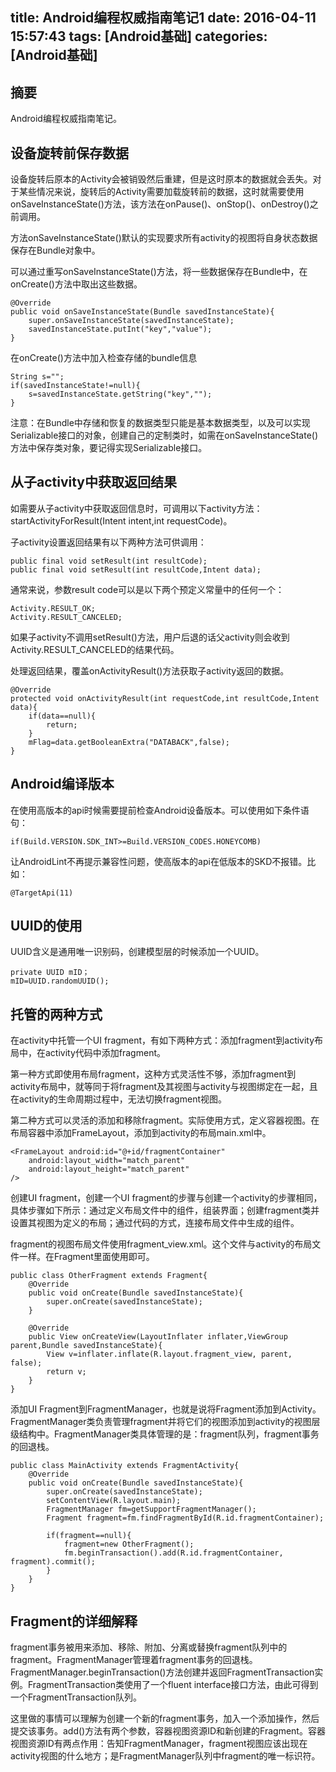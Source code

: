 title: Android编程权威指南笔记1
date: 2016-04-11 15:57:43
tags: [Android基础]
categories: [Android基础]
---

## 摘要
Android编程权威指南笔记。

<!--more-->

## 设备旋转前保存数据

设备旋转后原本的Activity会被销毁然后重建，但是这时原本的数据就会丢失。对于某些情况来说，旋转后的Activity需要加载旋转前的数据，这时就需要使用onSaveInstanceState()方法，该方法在onPause()、onStop()、onDestroy()之前调用。

方法onSaveInstanceState()默认的实现要求所有activity的视图将自身状态数据保存在Bundle对象中。

可以通过重写onSaveInstanceState()方法，将一些数据保存在Bundle中，在onCreate()方法中取出这些数据。

	@Override
	public void onSaveInstanceState(Bundle savedInstanceState){
		super.onSaveInstanceState(savedInstanceState);
		savedInstanceState.putInt("key","value");
	}

在onCreate()方法中加入检查存储的bundle信息

	String s="";
	if(savedInstanceState!=null){
		s=savedInstanceState.getString("key","");
	}

注意：在Bundle中存储和恢复的数据类型只能是基本数据类型，以及可以实现Serializable接口的对象，创建自己的定制类时，如需在onSaveInstanceState()方法中保存类对象，要记得实现Serializable接口。

## 从子activity中获取返回结果

如需要从子activity中获取返回信息时，可调用以下activity方法：startActivityForResult(Intent intent,int requestCode)。

子activity设置返回结果有以下两种方法可供调用：

	public final void setResult(int resultCode);
	public final void setResult(int resultCode,Intent data);

通常来说，参数result code可以是以下两个预定义常量中的任何一个：

	Activity.RESULT_OK;
	Activity.RESULT_CANCELED;

如果子activity不调用setResult()方法，用户后退的话父activity则会收到Activity.RESULT_CANCELED的结果代码。

处理返回结果，覆盖onActivityResult()方法获取子activity返回的数据。

	@Override
	protected void onActivityResult(int requestCode,int resultCode,Intent data){
		if(data==null){
			return;
		}
		mFlag=data.getBooleanExtra("DATABACK",false);
	}

## Android编译版本

在使用高版本的api时候需要提前检查Android设备版本。可以使用如下条件语句：

	if(Build.VERSION.SDK_INT>=Build.VERSION_CODES.HONEYCOMB)

让AndroidLint不再提示兼容性问题，使高版本的api在低版本的SKD不报错。比如：

	@TargetApi(11)

## UUID的使用

UUID含义是通用唯一识别码，创建模型层的时候添加一个UUID。

	private UUID mID；
	mID=UUID.randomUUID();

## 托管的两种方式

在activity中托管一个UI fragment，有如下两种方式：添加fragment到activity布局中，在activity代码中添加fragment。

第一种方式即使用布局fragment，这种方式灵活性不够，添加fragment到activity布局中，就等同于将fragment及其视图与activity与视图绑定在一起，且在activity的生命周期过程中，无法切换fragment视图。

第二种方式可以灵活的添加和移除fragment。实际使用方式，定义容器视图。在布局容器中添加FrameLayout，添加到activity的布局main.xml中。

	<FrameLayout android:id="@+id/fragmentContainer"
		android:layout_width="match_parent"
		android:layout_height="match_parent"
	/>

创建UI fragment，创建一个UI fragment的步骤与创建一个activity的步骤相同，具体步骤如下所示：通过定义布局文件中的组件，组装界面；创建fragment类并设置其视图为定义的布局；通过代码的方式，连接布局文件中生成的组件。

fragment的视图布局文件使用fragment_view.xml。这个文件与activity的布局文件一样。在Fragment里面使用即可。

	public class OtherFragment extends Fragment{
		@Override
		public void onCreate(Bundle savedInstanceState){
			super.onCreate(savedInstanceState);
		}

		@Override
		public View onCreateView(LayoutInflater inflater,ViewGroup parent,Bundle savedInstanceState){
			View v=inflater.inflate(R.layout.fragment_view, parent, false);
			return v;
		}
	}

添加UI Fragment到FragmentManager，也就是说将Fragment添加到Activity。FragmentManager类负责管理fragment并将它们的视图添加到activity的视图层级结构中。FragmentManager类具体管理的是：fragment队列，fragment事务的回退栈。

	public class MainActivity extends FragmentActivity{
		@Override
		public void onCreate(Bundle savedInstanceState){
			super.onCreate(savedInstanceState);
			setContentView(R.layout.main);
			FragmentManager fm=getSupportFragmentManager();
			Fragment fragment=fm.findFragmentById(R.id.fragmentContainer);

			if(fragment==null){
				fragment=new OtherFragment();
				fm.beginTransaction().add(R.id.fragmentContainer, fragment).commit(); 
			}
		}
	}

## Fragment的详细解释

fragment事务被用来添加、移除、附加、分离或替换fragment队列中的fragment。FragmentManager管理着fragment事务的回退栈。FragmentManager.beginTransaction()方法创建并返回FragmentTransaction实例。FragmentTransaction类使用了一个fluent interface接口方法，由此可得到一个FragmentTransaction队列。

这里做的事情可以理解为创建一个新的fragment事务，加入一个添加操作，然后提交该事务。add()方法有两个参数，容器视图资源ID和新创建的Fragment。容器视图资源ID有两点作用：告知FragmentManager，fragment视图应该出现在activity视图的什么地方；是FragmentManager队列中fragment的唯一标识符。